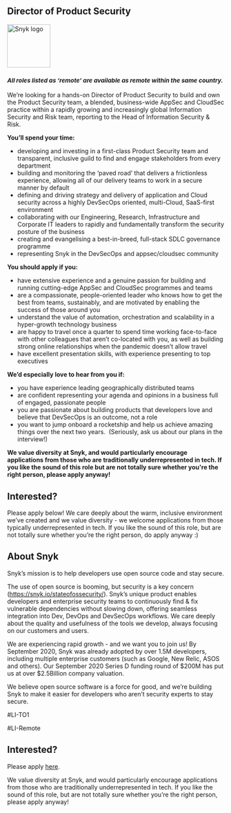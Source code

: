 Director of Product Security
---

<img src="https://res.cloudinary.com/snyk/image/upload/v1537345894/press-kit/brand/logo-black.png" width="100" alt="Snyk logo" />

<h3><em><strong><sub>All roles listed as ‘remote’ are available as remote within the same country.</sub></strong></em></h3>
<p><span style="font-weight: 400;">We’re looking for a hands-on Director of Product Security to build and own the Product Security team, a blended, business-wide AppSec and CloudSec practice within a rapidly growing and increasingly global Information Security and Risk team, reporting to the Head of Information Security &amp; Risk.&nbsp;&nbsp;</span></p>
<p><strong>You’ll spend your time:</strong></p>
<ul>
<li style="font-weight: 400;"><span style="font-weight: 400;">developing and investing in a first-class Product Security team and transparent, inclusive guild to find and engage stakeholders from every department</span></li>
<li style="font-weight: 400;"><span style="font-weight: 400;">building and monitoring the ‘paved road’ that delivers a frictionless experience, allowing all of our delivery teams to work in a secure manner by default</span></li>
<li style="font-weight: 400;"><span style="font-weight: 400;">defining and driving strategy and delivery of application and Cloud security across a highly DevSecOps oriented, multi-Cloud, SaaS-first environment</span></li>
<li style="font-weight: 400;"><span style="font-weight: 400;">collaborating with our Engineering, Research, Infrastructure and Corporate IT leaders to rapidly and fundamentally transform the security posture of the business</span></li>
<li style="font-weight: 400;"><span style="font-weight: 400;">creating and evangelising a best-in-breed, full-stack SDLC governance programme</span></li>
<li style="font-weight: 400;"><span style="font-weight: 400;">representing Snyk in the DevSecOps and appsec/cloudsec community&nbsp;</span></li>
</ul>
<p><strong>You should apply if you:</strong></p>
<ul>
<li style="font-weight: 400;"><span style="font-weight: 400;">have extensive experience and a genuine passion for building and running cutting-edge AppSec and CloudSec programmes and teams</span></li>
<li style="font-weight: 400;"><span style="font-weight: 400;">are a compassionate, people-oriented leader who knows how to get the best from teams, sustainably, and are motivated by enabling the success of those around you</span></li>
<li style="font-weight: 400;"><span style="font-weight: 400;">understand the value of automation, orchestration and scalability in a hyper-growth technology business</span></li>
<li style="font-weight: 400;"><span style="font-weight: 400;">are happy to travel once a quarter to spend time working face-to-face with other colleagues that aren’t co-located with you, as well as building strong online relationships when the pandemic doesn’t allow travel</span></li>
<li style="font-weight: 400;"><span style="font-weight: 400;">have excellent presentation skills, with experience presenting to top executives</span></li>
</ul>
<p><strong>We’d especially love to hear from you if:</strong></p>
<ul>
<li style="font-weight: 400;"><span style="font-weight: 400;">you have experience leading geographically distributed teams</span></li>
<li style="font-weight: 400;"><span style="font-weight: 400;">are confident representing your agenda and opinions in a business full of engaged, passionate people</span></li>
<li style="font-weight: 400;"><span style="font-weight: 400;">you are passionate about building products that developers love and believe that DevSecOps is an outcome, not a role</span></li>
<li style="font-weight: 400;"><span style="font-weight: 400;">you want to jump onboard a rocketship and help us achieve amazing things over the next two years.&nbsp; (Seriously, ask us about our plans in the interview!)</span></li>
</ul>
<p><strong>We value diversity at Snyk, and would particularly encourage applications from those who are traditionally underrepresented in tech. If you like the sound of this role but are not totally sure whether you're the right person, please apply anyway!</strong></p>
<h2><strong>Interested?</strong></h2>
<p><span style="font-weight: 400;">Please apply below! We care deeply about the warm, inclusive environment we’ve created and we value diversity - we welcome applications from those typically underrepresented in tech. If you like the sound of this role, but are not totally sure whether you’re the right person, do apply anyway :)</span></p>
<h2><strong>About Snyk</strong></h2>
<p>Snyk’s mission is to help developers use open source code and stay secure.</p>
<p>The use of open source is booming, but security is a key concern (<a href="https://snyk.io/stateofossecurity/">https://snyk.io/stateofossecurity/</a>). Snyk’s unique product enables developers and enterprise security teams to continuously find &amp; fix vulnerable dependencies without slowing down, offering seamless integration into Dev, DevOps and DevSecOps workflows. We care deeply about the quality and usefulness of the tools we develop, always focusing on our customers and users.</p>
<p>We are experiencing rapid growth - and we want you to join us! By September 2020, Snyk was already adopted by over 1.5M developers, including multiple enterprise customers (such as Google, New Relic, ASOS and others). Our September 2020 Series D funding round of $200M has put us at over $2.5Billion company valuation.</p>
<p>We believe open source software is a force for good, and we’re building Snyk to make it easier for developers who aren’t security experts to stay secure.</p>
<p><span style="font-weight: 400;">#LI-TO1</span></p>
<p><span style="font-weight: 400;">#LI-Remote</span></p>

Interested?
---

Please apply [here](https://boards.greenhouse.io/snyk/jobs/4925086002#app).

We value diversity at Snyk, and would particularly encourage applications from those who are traditionally underrepresented in tech.
If you like the sound of this role, but are not totally sure whether you’re the right person, please apply anyway!
